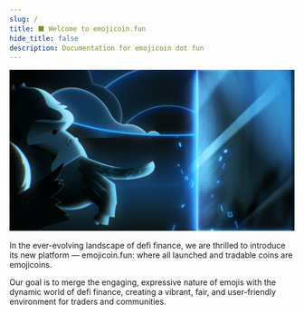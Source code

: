 ```yaml
---
slug: /
title: ⬛ Welcome to emojicoin.fun
hide_title: false
description: Documentation for emojicoin dot fun
---
```


![about](./about.png "about")

In the ever-evolving landscape of defi finance, we are
thrilled to introduce its new platform — emojicoin.fun: where all launched
and tradable coins are emojicoins.

Our goal is to merge the engaging, expressive nature of emojis with the
dynamic world of defi finance, creating a vibrant, fair, and
user-friendly environment for traders and communities.
